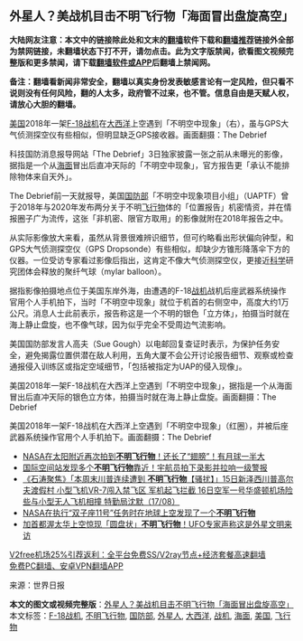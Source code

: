  <h2>外星人？美战机目击不明飞行物「海面冒出盘旋高空」</h2> <p class="notice"><b>大陆网友注意：本文中的链接除此处和文末的<a href="https://github.com/bannedbook/fanqiang" >翻墙</a>软件下载和<a href="https://github.com/killgcd/justmysocks/blob/master/README.md">翻墙推荐</a>链接外全部为禁网链接，未翻墙状态下打不开，请勿点击。此为文字版禁闻，欲看图文视频完整版和更多禁闻，请下载<a href="https://github.com/bannedbook/fanqiang">翻墙软件或APP</a>后翻墙上禁闻网。</p><p>备注：翻墙看新闻非常安全，翻墙以真实身份发表敏感言论有一定风险，但只看不说则没有任何风险，翻的人太多，政府管不过来，也不管。信息自由是天赋人权，请放心大胆的翻墙。</b></p>  <div class="entry"> <p id="conimg"><a href="https://www.bannedbook.org/bnews/tag/%e7%be%8e%e5%9b%bd/" class="st_tag internal_tag" rel="tag" title="标签 美国 下的日志">美国</a>2018年一架<a href="https://www.bannedbook.org/bnews/tag/F-18%E6%88%98%E6%9C%BA/" class="st_tag internal_tag" rel="tag" title="标签 F-18战机 下的日志">F-18战机</a>在<a href="https://www.bannedbook.org/bnews/tag/%e5%a4%a7%e8%a5%bf%e6%b4%8b/" class="st_tag internal_tag" rel="tag" title="标签 大西洋 下的日志">大西洋</a>上空遇到「不明空中现象」（右），虽与GPS大气侦测探空仪有些相似，但明显缺乏GPS接收器。画面翻摄：The Debrief</p> <p>科技国防消息报导网站「The Debrief」3日独家披露一张之前从未曝光的影像，据指是一个从<a href="https://www.bannedbook.org/bnews/tag/%E6%B5%B7%E9%9D%A2/" class="st_tag internal_tag" rel="tag" title="标签 海面 下的日志">海面</a>冒出后直冲天际的「不明空中现象」，官方报告更「承认不能排除物体来自天外」。</p> <p>The Debrief前一天就报导，美国<a href="https://www.bannedbook.org/bnews/tag/%E5%9B%BD%E9%98%B2%E9%83%A8/" class="st_tag internal_tag" rel="tag" title="标签 国防部 下的日志">国防部</a>「不明空中现象项目小组」（UAPTF）曾于2018年与2020年发布两分关于不明<a href="https://www.bannedbook.org/bnews/tag/%E9%A3%9E%E8%A1%8C%E7%89%A9/" class="st_tag internal_tag" rel="tag" title="标签 飞行物 下的日志">飞行物</a>体的「位置报告」机密情资，并在情报圈子广为流传，这张「非机密、限官方取用」的影像就附在2018年报告之中。</p>  <p>从实际影像放大来看，虽然从背景很难辨识细节，但可约略看出形状偏向钟型，和GPS大气侦测探空仪（GPS Dropsonde）有些相似，却缺少方锥形降落伞下方的仪器。一位受访专家看过影像后指出，这肯定不像大气侦测探空仪，更接近<span class='wp_keywordlink'><a href="https://www.bannedbook.org/forum11/topic309.html" title="禁片：“科学”的棍子" target="_blank">科学</a></span>研究团体会释放的聚纤气球（mylar balloon）。</p> <p>据指影像拍摄地点位于美国东岸外海，由遭遇的F-18<a href="https://www.bannedbook.org/bnews/tag/%e6%88%98%e6%9c%ba/" class="st_tag internal_tag" rel="tag" title="标签 战机 下的日志">战机</a>战机后座武器系统操作官用个人手机拍下，当时「不明空中现象」就位于机首的右侧空中，高度大约1万公尺。消息人士此前表示，报告称这是一个不明的银色「立方体」，拍摄当时就在海上静止盘旋，也不像气球，因为似乎完全不受周边气流影响。</p> <p>美国国防部发言人高夫（Sue Gough）以电邮回复查证时表示，为保护任务安全，避免揭露位置供潜在敌人利用，五角大厦不会公开讨论报告细节、观察或检查通报侵入训练区或指定空域细节，「包括被指定为UAP的侵入现像」。</p>  <p>美国2018年一架F-18战机在大西洋上空遇到「不明空中现象」，据指是一个从海面冒出后直冲天际的银色立方体，拍摄当时就在海上静止盘旋。画面翻摄：The Debrief</p> <p>美国2018年一架F-18战机在大西洋上空遇到「不明空中现象」（红圈），并被后座武器系统操作官用个人手机拍下。画面翻摄：The Debrief</p> <ul class='op-related-articles' title='相关阅读'> <li><a href='https://www.bannedbook.org/bnews/comments/20200906/1391580.html' target='_blank'>NASA在太阳附近再次拍到<b>不明飞行物</b>！还长了“翅膀”！有月球一半大</a></li> <li><a href='https://www.bannedbook.org/bnews/comments/20200827/1386322.html' target='_blank'>国际空间站发现多个<b>不明飞行物</b>靠近！宇航员拍下录影并拉响一级警报</a></li> <li><a href='https://www.bannedbook.org/bnews/bannedvideo/20200818/1381966.html' target='_blank'>《石涛聚焦》「本周末川普连续遭到 <b>不明飞行物</b>【骚扰】」15日新泽西川普高尔夫渡假村 小型飞机VR-7闯入禁飞区 军机起飞拦截 16日空军一号华盛顿机场险些与小型无人飞机相撞 特勤局沈默（17/08）</a></li> <li><a href='https://www.bannedbook.org/bnews/comments/20200729/1368269.html' target='_blank'>NASA在执行“双子座11号”任务时在地球上空发现了一个<b>不明飞行物</b></a></li> <li><a href='https://www.bannedbook.org/bnews/comments/20200720/1363652.html' target='_blank'>加首都渥太华上空惊现「圆盘状」<b>不明飞行物</b>！UFO专家声称这是外星文明来访</a></li> </ul> <p class="texttj"> <a href="https://github.com/bannedbook/fanqiang/wiki/V2ray%E6%9C%BA%E5%9C%BA" target="_blank">V2free机场25%引荐返利：全平台免费SS/V2ray节点+经济套餐高速翻墙</a><br/> <a href="https://github.com/bannedbook/fanqiang/wiki/%E7%A6%81%E9%97%BB%E7%BD%91%E5%AE%89%E5%8D%93%E7%BF%BB%E5%A2%99%E6%96%B0%E9%97%BBAPP" target="_blank">免费PC翻墙、安卓VPN翻墙APP</a></p><p> 来源：世界日报 </p> <a name='sharetosocial'></a>       <div><b>本文的图文或视频完整版</b>：<a href='https://www.bannedbook.org/bnews/cnnews/20201205/1442538.html'>外星人？美战机目击不明飞行物「海面冒出盘旋高空」</a></div>  </div><!--END ENTRY--> <div class="postfooter"> <div>本文标签：<a href="https://www.bannedbook.org/bnews/tag/F-18%E6%88%98%E6%9C%BA/" rel="tag">F-18战机</a>, <a href="https://www.bannedbook.org/bnews/tag/%E4%B8%8D%E6%98%8E%E9%A3%9E%E8%A1%8C%E7%89%A9/" rel="tag">不明飞行物</a>, <a href="https://www.bannedbook.org/bnews/tag/%E5%9B%BD%E9%98%B2%E9%83%A8/" rel="tag">国防部</a>, <a href="https://www.bannedbook.org/bnews/tag/%e5%a4%96%e6%98%9f%e4%ba%ba/" rel="tag">外星人</a>, <a href="https://www.bannedbook.org/bnews/tag/%e5%a4%a7%e8%a5%bf%e6%b4%8b/" rel="tag">大西洋</a>, <a href="https://www.bannedbook.org/bnews/tag/%e6%88%98%e6%9c%ba/" rel="tag">战机</a>, <a href="https://www.bannedbook.org/bnews/tag/%E6%B5%B7%E9%9D%A2/" rel="tag">海面</a>, <a href="https://www.bannedbook.org/bnews/tag/%e7%be%8e%e5%9b%bd/" rel="tag">美国</a>, <a href="https://www.bannedbook.org/bnews/tag/%E9%A3%9E%E8%A1%8C%E7%89%A9/" rel="tag">飞行物</a></div>  </div><!--END POSTFOOTER--> 